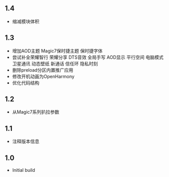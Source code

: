 ## 1.4

- 缩减模块体积

## 1.3

- 增加AOD主题 Magic7保时捷主题 保时捷字体
- 尝试补全荣耀智行 荣耀分享 DTS音效 全局手写 AOD显示 平行空间 电脑模式 卫星通讯 动态壁纸 新通话 信任环 隐私时刻
- 删除preload分区内置推广应用
- 修改开机动画为OpenHarmony
- 优化代码结构

## 1.2

- 从Magic7系列扒拉参数

## 1.1

- 注释版本信息

## 1.0

- Initial build